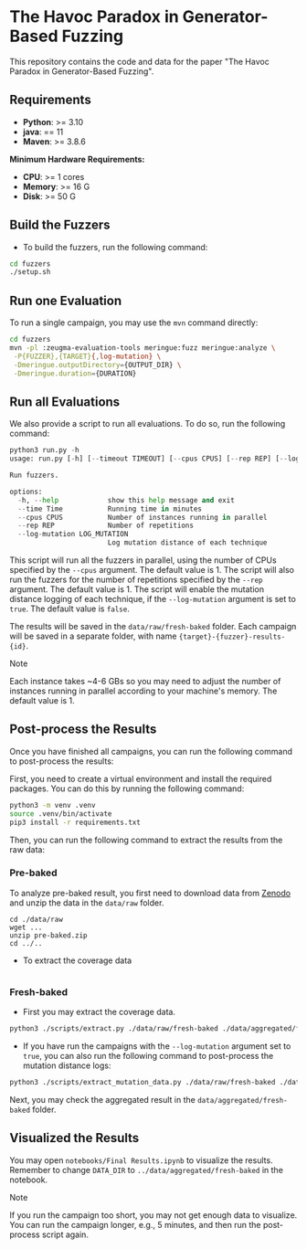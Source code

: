 # The Havoc Paradox in Generator-Based Fuzzing

This repository contains the code and data for the paper "The Havoc Paradox in Generator-Based Fuzzing".

## Requirements

* **Python**: >= 3.10
* **java**: == 11
* **Maven**: >= 3.8.6

**Minimum Hardware Requirements:**
* **CPU**: >= 1 cores
* **Memory**: >= 16 G
* **Disk**: >= 50 G


## Build the Fuzzers

- To build the fuzzers, run the following command:

```bash
cd fuzzers
./setup.sh
```

## Run one Evaluation

To run a single campaign, you may use the `mvn` command directly:

```bash
cd fuzzers
mvn -pl :zeugma-evaluation-tools meringue:fuzz meringue:analyze \
 -P{FUZZER},{TARGET}{,log-mutation} \
 -Dmeringue.outputDirectory={OUTPUT_DIR} \
 -Dmeringue.duration={DURATION}
```

## Run all Evaluations

We also provide a script to run all evaluations. To do so, run the following command:

```python
python3 run.py -h
usage: run.py [-h] [--timeout TIMEOUT] [--cpus CPUS] [--rep REP] [--log-mutation LOG_MUTATION]

Run fuzzers.

options:
  -h, --help            show this help message and exit
  --time Time           Running time in minutes
  --cpus CPUS           Number of instances running in parallel
  --rep REP             Number of repetitions
  --log-mutation LOG_MUTATION
                        Log mutation distance of each technique
```

This script will run all the fuzzers in parallel, using the number of CPUs specified by the `--cpus` argument. The default value is 1. The script will also run the fuzzers for the number of repetitions specified by the `--rep` argument. The default value is 1. The script will enable the mutation distance logging of each technique, if the `--log-mutation` argument is set to `true`. The default value is `false`.

The results will be saved in the `data/raw/fresh-baked` folder. Each campaign will be saved in a separate folder, with name `{target}-{fuzzer}-results-{id}`.

> [!NOTE]
> Each instance takes ~4-6 GBs so you may need to adjust the number of instances running in parallel according to your machine's memory. The default value is 1.

## Post-process the Results

Once you have finished all campaigns, you can run the following command to post-process the results:

First, you need to create a virtual environment and install the required packages. You can do this by running the following command:

```bash
python3 -m venv .venv
source .venv/bin/activate
pip3 install -r requirements.txt
```

Then, you can run the following command to extract the results from the raw data:


### Pre-baked 

To analyze pre-baked result, you first need to download data from [Zenodo]() and unzip the data in the `data/raw` folder.

```
cd ./data/raw
wget ...
unzip pre-baked.zip
cd ../..
```

- To extract the coverage data

```bash
```






### Fresh-baked

- First you may extract the coverage data.

```bash
python3 ./scripts/extract.py ./data/raw/fresh-baked ./data/aggregated/fresh-baked
```

- If you have run the campaigns with the `--log-mutation` argument set to `true`, you can also run the following command to post-process the mutation distance logs:

```bash
python3 ./scripts/extract_mutation_data.py ./data/raw/fresh-baked ./data/aggregated/fresh-baked
```

Next, you may check the aggregated result in the `data/aggregated/fresh-baked` folder.

## Visualized the Results

You may open `notebooks/Final Results.ipynb` to visualize the results. Remember to change `DATA_DIR` to `../data/aggregated/fresh-baked` in the notebook.

> [!NOTE]
> If you run the campaign too short, you may not get enough data to visualize. You can run the campaign longer, e.g., 5 minutes, and then run the post-process script again.
